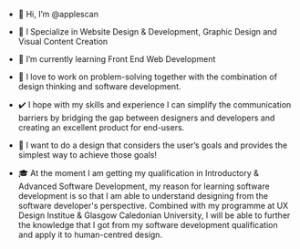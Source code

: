 - 👋 Hi, I’m @applescan
- 👀 I Specialize in Website Design & Development, Graphic Design and Visual Content Creation
- 🌱 I’m currently learning Front End Web Development


- 💁 I love to work on problem-solving together with the combination of design thinking and software development. 
- ✔️ I hope with my skills and experience I can simplify the communication barriers by bridging the gap between designers and developers and creating an excellent product for end-users. 
- 🎯 I want to do a design that considers the user’s goals and provides the simplest way to achieve those goals!
- 🎓 At the moment I am getting my qualification in Introductory & Advanced Software Development, my reason for learning software development is so that I am able to understand designing from the software developer's perspective. Combined with my programme at UX Design Institue & Glasgow Caledonian University, I will be able to further the knowledge that I got from my software development qualification and apply it to human-centred design. 
